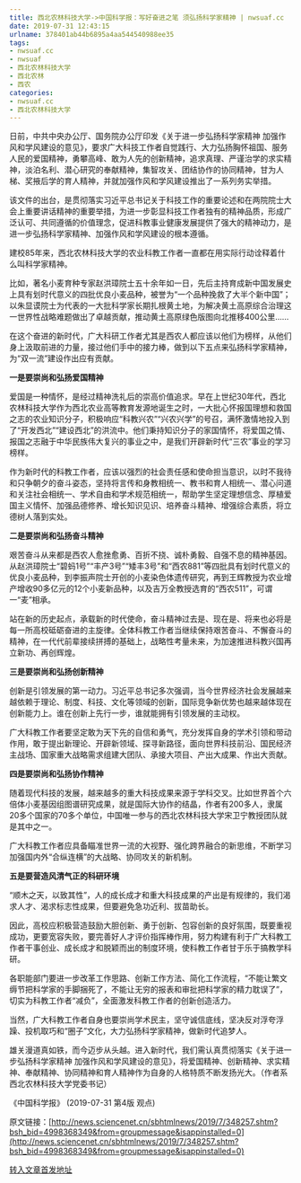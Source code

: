 ```yaml
---
title: 西北农林科技大学->中国科学报：写好奋进之笔 须弘扬科学家精神 | nwsuaf.cc
date: 2019-07-31 12:43:15
urlname: 378401ab44b6895a4aa544540988ee35
tags: 
- nwsuaf.cc
- nwsuaf
- 西北农林科技大学
- 西北农林
- 西农
categories:
- nwsuaf.cc
- 西北农林科技大学
---
```



日前，中共中央办公厅、国务院办公厅印发《关于进一步弘扬科学家精神 加强作风和学风建设的意见》，要求广大科技工作者自觉践行、大力弘扬胸怀祖国、服务人民的爱国精神，勇攀高峰、敢为人先的创新精神，追求真理、严谨治学的求实精神，淡泊名利、潜心研究的奉献精神，集智攻关、团结协作的协同精神，甘为人梯、奖掖后学的育人精神，并就加强作风和学风建设推出了一系列务实举措。

该文件的出台，是贯彻落实习近平总书记关于科技工作的重要论述和在两院院士大会上重要讲话精神的重要举措，为进一步彰显科技工作者独有的精神品质，形成广泛认可、共同遵循的价值理念，促进科教事业健康发展提供了强大的精神动力，是进一步弘扬科学家精神、加强作风和学风建设的根本遵循。

建校85年来，西北农林科技大学的农业科教工作者一直都在用实际行动诠释着什么叫科学家精神。

比如，著名小麦育种专家赵洪璋院士五十余年如一日，先后主持育成新中国发展史上具有划时代意义的四批优良小麦品种，被誉为“一个品种挽救了大半个新中国”；以朱显谟院士为代表的一大批科学家长期扎根黄土地，为解决黄土高原综合治理这一世界性战略难题做出了卓越贡献，推动黄土高原绿色版图向北推移400公里……

在这个奋进的新时代，广大科研工作者尤其是西农人都应该以他们为榜样，从他们身上汲取前进的力量，接过他们手中的接力棒，做到以下五点来弘扬科学家精神，为“双一流”建设作出应有贡献。

**一是要崇尚和弘扬爱国精神**

爱国是一种情怀，是经过精神洗礼后的崇高价值追求。早在上世纪30年代，西北农林科技大学作为西北农业高等教育发源地诞生之时，一大批心怀报国理想和救国之志的农业知识分子，积极响应“科教兴农”“兴农兴学”的号召，满怀激情地投入到了“开发西北”“建设西北”的洪流中。他们秉持知识分子的家国情怀，将爱国之情、报国之志融于中华民族伟大复兴的事业之中，是我们开辟新时代“三农”事业的学习榜样。

作为新时代的科教工作者，应该以强烈的社会责任感和使命担当意识，以时不我待和只争朝夕的奋斗姿态，坚持将言传和身教相统一、教书和育人相统一、潜心问道和关注社会相统一、学术自由和学术规范相统一，帮助学生坚定理想信念、厚植爱国主义情怀、加强品德修养、增长知识见识、培养奋斗精神、增强综合素质，将立德树人落到实处。

**二是要崇尚和弘扬奋斗精神**

艰苦奋斗从来都是西农人愈挫愈勇、百折不挠、诚朴勇毅、自强不息的精神基因。从赵洪璋院士“碧蚂1号”“丰产3号”“矮丰3号”和“西农881”等四批具有划时代意义的优良小麦品种，到李振声院士开创的小麦染色体遗传研究，再到王辉教授为农业增产增收90多亿元的12个小麦新品种，以及吉万全教授选育的“西农511”，可谓一“麦”相承。

站在新的历史起点，承载新的时代使命，奋斗精神过去是、现在是、将来也必将是每一所高校砥砺奋进的主旋律。全体科教工作者当继续保持艰苦奋斗、不懈奋斗的精神，在一代代前辈接续拼搏的基础上，战略性考量未来，为加速推进科教兴国再立新功、再创辉煌。

**三是要崇尚和弘扬创新精神**

创新是引领发展的第一动力。习近平总书记多次强调，当今世界经济社会发展越来越依赖于理论、制度、科技、文化等领域的创新，国际竞争新优势也越来越体现在创新能力上。谁在创新上先行一步，谁就能拥有引领发展的主动权。

广大科教工作者要坚定敢为天下先的自信和勇气，充分发挥自身的学术引领和带动作用，敢于提出新理论、开辟新领域、探寻新路径，面向世界科技前沿、国民经济主战场、国家重大战略需求组建大团队、承接大项目、产出大成果、作出大贡献。

**四是要崇尚和弘扬协作精神**

随着现代科技的发展，越来越多的重大科技成果来源于学科交叉。比如世界首个六倍体小麦基因组图谱研究成果，就是国际大协作的结晶，作者有200多人，隶属20多个国家的70多个单位，中国唯一参与的西北农林科技大学宋卫宁教授团队就是其中之一。

广大科教工作者应具备瞄准世界一流的大视野、强化跨界融合的新思维，不断学习加强国内外“合纵连横”的大战略、协同攻关的新机制。

**五是要营造风清气正的科研环境**

“顺木之天，以致其性”，人的成长成才和重大科技成果的产出是有规律的，我们渴求人才、渴求标志性成果，但要避免急功近利、拔苗助长。

因此，高校应积极营造鼓励大胆创新、勇于创新、包容创新的良好氛围，既要重视成功，更要宽容失败，要完善好人才评价指挥棒作用，努力构建有利于广大科教工作者干事创业、成长成才和脱颖而出的制度环境，使科教工作者甘于乐于搞教学科研。

各职能部门要进一步改革工作思路、创新工作方法、简化工作流程，“不能让繁文缛节把科学家的手脚捆死了，不能让无穷的报表和审批把科学家的精力耽误了”，切实为科教工作者“减负”，全面激发科教工作者的创新创造活力。

当然，广大科教工作者自身也要崇尚学术民主，坚守诚信底线，坚决反对浮夸浮躁、投机取巧和“圈子”文化，大力弘扬科学家精神，做新时代追梦人。

雄关漫道真如铁，而今迈步从头越。进入新时代，我们需认真贯彻落实《关于进一步弘扬科学家精神 加强作风和学风建设的意见》，将爱国精神、创新精神、求实精神、奉献精神、协同精神和育人精神作为自身的人格特质不断发扬光大。（作者系西北农林科技大学党委书记）

《中国科学报》 (2019-07-31 第4版 观点)

原文链接：[http://news.sciencenet.cn/sbhtmlnews/2019/7/348257.shtm?bsh_bid=4998368349&from=groupmessage&isappinstalled=0](http://news.sciencenet.cn/sbhtmlnews/2019/7/348257.shtm?bsh_bid=4998368349&from=groupmessage&isappinstalled=0)





[转入文章首发地址](https://news.nwsuaf.edu.cn/xnxw/91210.htm)